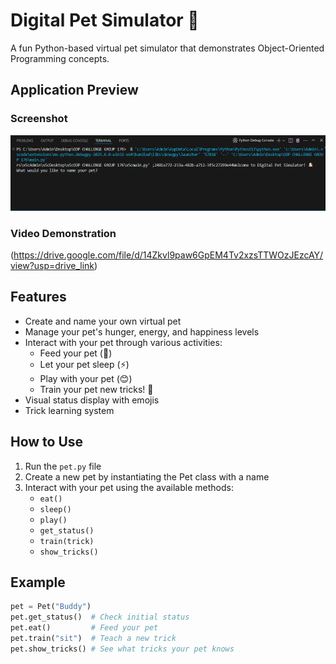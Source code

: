 # Digital Pet Simulator 🐶

A fun Python-based virtual pet simulator that demonstrates Object-Oriented Programming concepts.

## Application Preview

### Screenshot
![image alt](https://github.com/254Manuell/PLP-GROUP-176-OOP-Challenge/blob/ece3a83b15005e1cd9c56948595c898337fcba03/SCREENSHOT%201.PNG) 

### Video Demonstration
(https://drive.google.com/file/d/14Zkvl9paw6GpEM4Tv2xzsTTWOzJEzcAY/view?usp=drive_link) 

## Features

- Create and name your own virtual pet
- Manage your pet's hunger, energy, and happiness levels
- Interact with your pet through various activities:
  - Feed your pet (🍖)
  - Let your pet sleep (⚡)
  - Play with your pet (😊)
  - Train your pet new tricks! 🎯
- Visual status display with emojis
- Trick learning system

## How to Use

1. Run the `pet.py` file
2. Create a new pet by instantiating the Pet class with a name
3. Interact with your pet using the available methods:
   - `eat()`
   - `sleep()`
   - `play()`
   - `get_status()`
   - `train(trick)`
   - `show_tricks()`

## Example

```python
pet = Pet("Buddy")
pet.get_status()  # Check initial status
pet.eat()         # Feed your pet
pet.train("sit")  # Teach a new trick
pet.show_tricks() # See what tricks your pet knows
```
